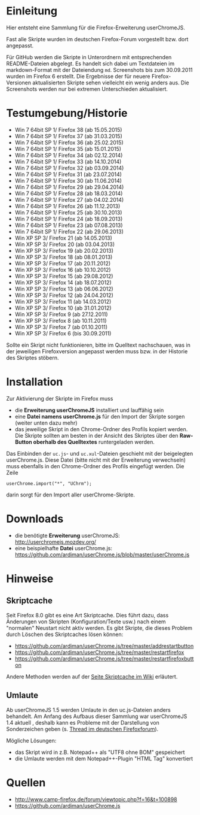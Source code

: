 # Einleitung
Hier entsteht eine Sammlung für die Firefox-Erweiterung userChromeJS.

Fast alle Skripte wurden im deutschen Firefox-Forum vorgestellt bzw. dort angepasst.

Für GitHub werden die Skripte in Unterordnern mit entsprechenden README-Dateien abgelegt. Es handelt sich dabei um 
Textdateien im markdown-Format mit der Dateiendung `md`. Screenshots bis zum 30.09.2011 wurden im Firefox 6 erstellt. 
Die Ergebnisse der für neuere Firefox-Versionen aktualisierten Skripte sehen vielleicht ein wenig anders aus. Die Screenshots 
werden nur bei extremen Unterschieden aktualisiert. 

# Testumgebung/Historie
- Win 7 64bit SP 1/ Firefox 38 (ab 15.05.2015)
- Win 7 64bit SP 1/ Firefox 37 (ab 31.03.2015)
- Win 7 64bit SP 1/ Firefox 36 (ab 25.02.2015)
- Win 7 64bit SP 1/ Firefox 35 (ab 15.01.2015)
- Win 7 64bit SP 1/ Firefox 34 (ab 02.12.2014)
- Win 7 64bit SP 1/ Firefox 33 (ab 14.10.2014)
- Win 7 64bit SP 1/ Firefox 32 (ab 03.09.2014)
- Win 7 64bit SP 1/ Firefox 31 (ab 23.07.2014)
- Win 7 64bit SP 1/ Firefox 30 (ab 11.06.2014)
- Win 7 64bit SP 1/ Firefox 29 (ab 29.04.2014)
- Win 7 64bit SP 1/ Firefox 28 (ab 18.03.2014)
- Win 7 64bit SP 1/ Firefox 27 (ab 04.02.2014)
- Win 7 64bit SP 1/ Firefox 26 (ab 11.12.2013)
- Win 7 64bit SP 1/ Firefox 25 (ab 30.10.2013)
- Win 7 64bit SP 1/ Firefox 24 (ab 18.09.2013)
- Win 7 64bit SP 1/ Firefox 23 (ab 07.08.2013)
- Win 7 64bit SP 1/ Firefox 22 (ab 29.06.2013)
- Win XP SP 3/ Firefox 21 (ab 14.05.2013)
- Win XP SP 3/ Firefox 20 (ab 03.04.2013)
- Win XP SP 3/ Firefox 19 (ab 20.02.2013)
- Win XP SP 3/ Firefox 18 (ab 08.01.2013)
- Win XP SP 3/ Firefox 17 (ab 20.11.2012)
- Win XP SP 3/ Firefox 16 (ab 10.10.2012)
- Win XP SP 3/ Firefox 15 (ab 29.08.2012)
- Win XP SP 3/ Firefox 14 (ab 18.07.2012)
- Win XP SP 3/ Firefox 13 (ab 06.06.2012)
- Win XP SP 3/ Firefox 12 (ab 24.04.2012)
- Win XP SP 3/ Firefox 11 (ab 14.03.2012)
- Win XP SP 3/ Firefox 10 (ab 31.01.2012)
- Win XP SP 3/ Firefox 9 (ab 27.12.2011)
- Win XP SP 3/ Firefox 8 (ab 10.11.2011)
- Win XP SP 3/ Firefox 7 (ab 01.10.2011)
- Win XP SP 3/ Firefox 6 (bis 30.09.2011)

Sollte ein Skript nicht funktionieren, bitte im Quelltext nachschauen, was in der jeweiligen Firefoxversion angepasst 
werden muss bzw. in der Historie des Skriptes stöbern.

# Installation
Zur Aktivierung der Skripte im Firefox muss 

- die **Erweiterung userChromeJS** installiert und lauffähig sein
- eine **Datei namens userChrome.js** für den Import der Skripte sorgen (weiter unten dazu mehr)
- das jeweilige Skript in den Chrome-Ordner des Profils kopiert werden. Die Skripte sollten am besten in der Ansicht des Skriptes über den **Raw-Button oberhalb des Quelltextes** runtergeladen werden.

Das Einbinden der `uc.js`- und `uc.xul`-Dateien geschieht mit der beigelegten userChrome.js. Diese Datei (bitte nicht mit 
der Erweiterung verwechseln) muss ebenfalls in den Chrome-Ordner des Profils eingefügt werden. Die Zeile

    userChrome.import("*", "UChrm");

darin sorgt für den Import aller userChrome-Skripte.

# Downloads
- die benötigte **Erweiterung** userChromeJS: http://userchromejs.mozdev.org/
- eine beispielhafte **Datei** userChrome.js: https://github.com/ardiman/userChrome.js/blob/master/userChrome.js

# Hinweise
## Skriptcache
Seit Firefox 8.0 gibt es eine Art Skriptcache. Dies führt dazu, dass Änderungen von Skripten (Konfiguration/Texte usw.) nach 
einem "normalen" Neustart nicht aktiv werden. Es gibt Skripte, die dieses Problem durch Löschen des Skriptcaches lösen können:

- https://github.com/ardiman/userChrome.js/tree/master/addrestartbutton
- https://github.com/ardiman/userChrome.js/tree/master/restartfirefox
- https://github.com/ardiman/userChrome.js/tree/master/restartfirefoxbutton

Andere Methoden werden auf der [Seite Skriptcache im Wiki](https://github.com/ardiman/userChrome.js/wiki/Skriptcache) erläutert.

## Umlaute
Ab userChromeJS 1.5 werden Umlaute in den uc.js-Dateien anders behandelt. Am Anfang des Aufbaus dieser Sammlung war userChromeJS 1.4 aktuell 
, deshalb kann es Probleme mit der Darstellung von Sonderzeichen geben (s. [Thread im deutschen Firefoxforum](http://www.camp-firefox.de/forum/viewtopic.php?p=832387#p832387)).

Mögliche Lösungen:

- das Skript wird in z.B. Notepad++ als "UTF8 ohne BOM" gespeichert
- die Umlaute werden mit dem Notepad++-Plugin "HTML Tag" konvertiert

# Quellen
- http://www.camp-firefox.de/forum/viewtopic.php?f=16&t=100898
- https://github.com/ardiman/userChrome.js
